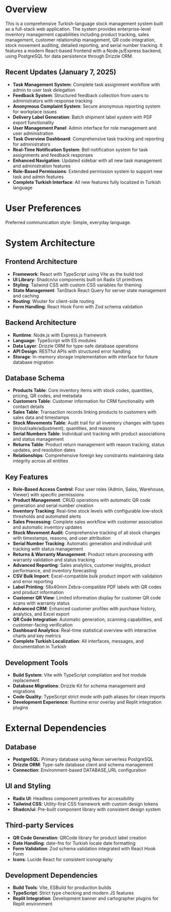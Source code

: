 # Overview

This is a comprehensive Turkish-language stock management system built as a full-stack web application. The system provides enterprise-level inventory management capabilities including product tracking, sales management, customer relationship management, QR code integration, stock movement auditing, detailed reporting, and serial number tracking. It features a modern React-based frontend with a Node.js/Express backend, using PostgreSQL for data persistence through Drizzle ORM.

## Recent Updates (January 7, 2025)
- **Task Management System**: Complete task assignment workflow with admin to user task delegation
- **Feedback System**: Structured feedback collection from users to administrators with response tracking
- **Anonymous Complaint System**: Secure anonymous reporting system for workplace issues
- **Delivery Label Generation**: Batch shipment label system with PDF export functionality
- **User Management Panel**: Admin interface for role management and user administration
- **Task Overview Dashboard**: Comprehensive task tracking and reporting for administrators
- **Real-Time Notification System**: Bell notification system for task assignments and feedback responses
- **Enhanced Navigation**: Updated sidebar with all new task management and administration features
- **Role-Based Permissions**: Extended permission system to support new task and admin features
- **Complete Turkish Interface**: All new features fully localized in Turkish language

# User Preferences

Preferred communication style: Simple, everyday language.

# System Architecture

## Frontend Architecture
- **Framework**: React with TypeScript using Vite as the build tool
- **UI Library**: Shadcn/ui components built on Radix UI primitives
- **Styling**: Tailwind CSS with custom CSS variables for theming
- **State Management**: TanStack React Query for server state management and caching
- **Routing**: Wouter for client-side routing
- **Form Handling**: React Hook Form with Zod schema validation

## Backend Architecture
- **Runtime**: Node.js with Express.js framework
- **Language**: TypeScript with ES modules
- **Data Layer**: Drizzle ORM for type-safe database operations
- **API Design**: RESTful APIs with structured error handling
- **Storage**: In-memory storage implementation with interface for future database migration

## Database Schema
- **Products Table**: Core inventory items with stock codes, quantities, pricing, QR codes, and metadata
- **Customers Table**: Customer information for CRM functionality with contact details
- **Sales Table**: Transaction records linking products to customers with sales data and timestamps
- **Stock Movements Table**: Audit trail for all inventory changes with types (in/out/sale/adjustment), quantities, and reasons
- **Serial Numbers Table**: Individual unit tracking with product associations and status management
- **Returns Table**: Product return management with reason tracking, status updates, and resolution dates
- **Relationships**: Comprehensive foreign key constraints maintaining data integrity across all entities

## Key Features
- **Role-Based Access Control**: Four user roles (Admin, Sales, Warehouse, Viewer) with specific permissions
- **Product Management**: CRUD operations with automatic QR code generation and serial number creation
- **Inventory Tracking**: Real-time stock levels with configurable low-stock thresholds and automated alerts
- **Sales Processing**: Complete sales workflow with customer association and automatic inventory updates
- **Stock Movement Audit**: Comprehensive tracking of all stock changes with timestamps, reasons, and user attribution
- **Serial Number Tracking**: Automatic generation and individual unit tracking with status management
- **Returns & Warranty Management**: Product return processing with warranty validation and status tracking
- **Advanced Reporting**: Sales analytics, customer insights, product performance, and inventory forecasting
- **CSV Bulk Import**: Excel-compatible bulk product import with validation and error reporting
- **Label Printing**: 58x40mm Zebra-compatible PDF labels with QR codes and product information
- **Customer QR View**: Limited information display for customer QR code scans with warranty status
- **Advanced CRM**: Enhanced customer profiles with purchase history, analytics, and Excel export
- **QR Code Integration**: Automatic generation, scanning capabilities, and customer-facing verification
- **Dashboard Analytics**: Real-time statistical overview with interactive charts and key metrics
- **Complete Turkish Localization**: All interfaces, messages, and documentation in Turkish

## Development Tools
- **Build System**: Vite with TypeScript compilation and hot module replacement
- **Database Migrations**: Drizzle Kit for schema management and migrations
- **Code Quality**: TypeScript strict mode with path aliases for clean imports
- **Development Experience**: Runtime error overlay and Replit integration plugins

# External Dependencies

## Database
- **PostgreSQL**: Primary database using Neon serverless PostgreSQL
- **Drizzle ORM**: Type-safe database client and schema management
- **Connection**: Environment-based DATABASE_URL configuration

## UI and Styling
- **Radix UI**: Headless component primitives for accessibility
- **Tailwind CSS**: Utility-first CSS framework with custom design tokens
- **Shadcn/ui**: Pre-built component library with consistent design system

## Third-party Services
- **QR Code Generation**: QRCode library for product label creation
- **Date Handling**: date-fns for Turkish locale date formatting
- **Form Validation**: Zod schema validation integrated with React Hook Form
- **Icons**: Lucide React for consistent iconography

## Development Dependencies
- **Build Tools**: Vite, ESBuild for production builds
- **TypeScript**: Strict type checking and modern JS features
- **Replit Integration**: Development banner and cartographer plugins for Replit environment